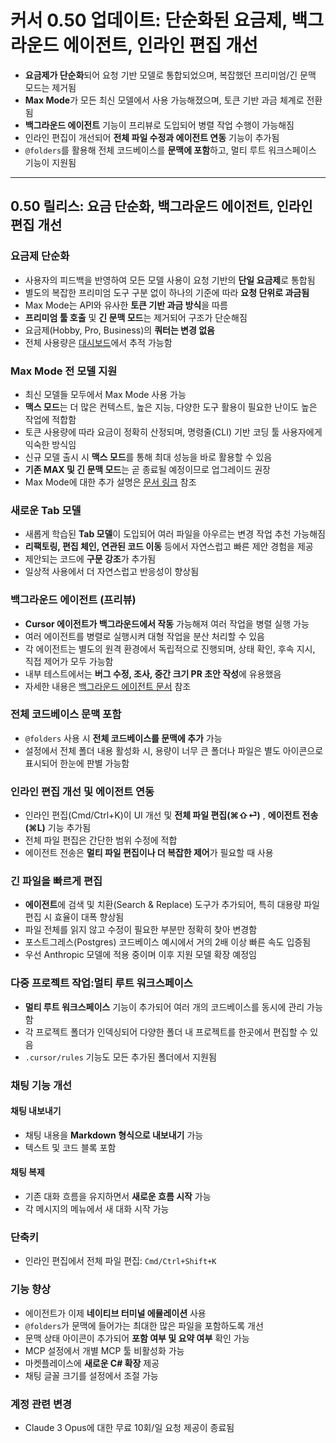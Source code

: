 # 커서 0.50 업데이트: 단순화된 요금제, 백그라운드 에이전트, 인라인 편집 개선  


* **요금제가 단순화**되어 요청 기반 모델로 통합되었으며, 복잡했던 프리미엄/긴 문맥 모드는 제거됨
* **Max Mode**가 모든 최신 모델에서 사용 가능해졌으며, 토큰 기반 과금 체계로 전환됨
* **백그라운드 에이전트** 기능이 프리뷰로 도입되어 병렬 작업 수행이 가능해짐
* 인라인 편집이 개선되어 **전체 파일 수정과 에이전트 연동** 기능이 추가됨
* `@folders`를 활용해 전체 코드베이스를 **문맥에 포함**하고, 멀티 루트 워크스페이스 기능이 지원됨

---

0.50 릴리스: 요금 단순화, 백그라운드 에이전트, 인라인 편집 개선
---------------------------------------

### 요금제 단순화

* 사용자의 피드백을 반영하여 모든 모델 사용이 요청 기반의 **단일 요금제**로 통합됨
* 별도의 복잡한 프리미엄 도구 구분 없이 하나의 기준에 따라 **요청 단위로 과금됨**
* Max Mode는 API와 유사한 **토큰 기반 과금 방식**을 따름
* **프리미엄 툴 호출** 및 **긴 문맥 모드**는 제거되어 구조가 단순해짐
* 요금제(Hobby, Pro, Business)의 **쿼터는 변경 없음**
* 전체 사용량은 [대시보드](https://cursor.com/dashboard)에서 추적 가능함

### Max Mode 전 모델 지원

* 최신 모델들 모두에서 Max Mode 사용 가능
* **맥스 모드**는 더 많은 컨텍스트, 높은 지능, 다양한 도구 활용이 필요한 난이도 높은 작업에 적합함
* 토큰 사용량에 따라 요금이 정확히 산정되며, 명령줄(CLI) 기반 코딩 툴 사용자에게 익숙한 방식임
* 신규 모델 출시 시 **맥스 모드**를 통해 최대 성능을 바로 활용할 수 있음
* **기존 MAX 및 긴 문맥 모드**는 곧 종료될 예정이므로 업그레이드 권장
* Max Mode에 대한 추가 설명은 [문서 링크](https://docs.cursor.com/context/max-mode) 참조

### 새로운 Tab 모델

* 새롭게 학습된 **Tab 모델**이 도입되어 여러 파일을 아우르는 변경 작업 추천 가능해짐
* **리팩토링, 편집 체인, 연관된 코드 이동** 등에서 자연스럽고 빠른 제안 경험을 제공
* 제안되는 코드에 **구문 강조**가 추가됨
* 일상적 사용에서 더 자연스럽고 반응성이 향상됨

### 백그라운드 에이전트 (프리뷰)

* **Cursor 에이전트가 백그라운드에서 작동** 가능해져 여러 작업을 병렬 실행 가능
* 여러 에이전트를 병렬로 실행시켜 대형 작업을 분산 처리할 수 있음
* 각 에이전트는 별도의 원격 환경에서 독립적으로 진행되며, 상태 확인, 후속 지시, 직접 제어가 모두 가능함
* 내부 테스트에서는 **버그 수정, 조사, 중간 크기 PR 초안 작성**에 유용했음
* 자세한 내용은 [백그라운드 에이전트 문서](https://docs.cursor.com/background-agent) 참조

### 전체 코드베이스 문맥 포함

* `@folders` 사용 시 **전체 코드베이스를 문맥에 추가** 가능
* 설정에서 전체 폴더 내용 활성화 시, 용량이 너무 큰 폴더나 파일은 별도 아이콘으로 표시되어 한눈에 판별 가능함

### 인라인 편집 개선 및 에이전트 연동

* 인라인 편집(Cmd/Ctrl+K)이 UI 개선 및 **전체 파일 편집(⌘⇧⏎)** , **에이전트 전송(⌘L)** 기능 추가됨
* 전체 파일 편집은 간단한 범위 수정에 적합
* 에이전트 전송은 **멀티 파일 편집이나 더 복잡한 제어**가 필요할 때 사용

### 긴 파일을 빠르게 편집

* **에이전트**에 검색 및 치환(Search & Replace) 도구가 추가되어, 특히 대용량 파일 편집 시 효율이 대폭 향상됨
* 파일 전체를 읽지 않고 수정이 필요한 부분만 정확히 찾아 변경함
* 포스트그레스(Postgres) 코드베이스 예시에서 거의 2배 이상 빠른 속도 입증됨
* 우선 Anthropic 모델에 적용 중이며 이후 지원 모델 확장 예정임

### 다중 프로젝트 작업:멀티 루트 워크스페이스

* **멀티 루트 워크스페이스** 기능이 추가되어 여러 개의 코드베이스를 동시에 관리 가능함
* 각 프로젝트 폴더가 인덱싱되어 다양한 폴더 내 프로젝트를 한곳에서 편집할 수 있음
* `.cursor/rules` 기능도 모든 추가된 폴더에서 지원됨

### 채팅 기능 개선

#### 채팅 내보내기

* 채팅 내용을 **Markdown 형식으로 내보내기** 가능
* 텍스트 및 코드 블록 포함

#### 채팅 복제

* 기존 대화 흐름을 유지하면서 **새로운 흐름 시작** 가능
* 각 메시지의 메뉴에서 새 대화 시작 가능

### 단축키

* 인라인 편집에서 전체 파일 편집: `Cmd/Ctrl+Shift+K`

### 기능 향상

* 에이전트가 이제 **네이티브 터미널 에뮬레이션** 사용
* `@folders`가 문맥에 들어가는 최대한 많은 파일을 포함하도록 개선
* 문맥 상태 아이콘이 추가되어 **포함 여부 및 요약 여부** 확인 가능
* MCP 설정에서 개별 MCP 툴 비활성화 가능
* 마켓플레이스에 **새로운 C# 확장** 제공
* 채팅 글꼴 크기를 설정에서 조절 가능

### 계정 관련 변경

* Claude 3 Opus에 대한 무료 10회/일 요청 제공이 종료됨
